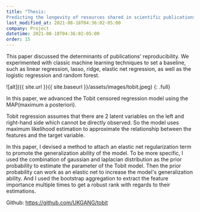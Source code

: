 ```yaml
---
title: "Thesis: 
Predicting the longevity of resources shared in scientific publications"
last_modified_at: 2021-08-18T04:36:02-05:00
company: Project
datetime: 2021-08-18T04:36:02-05:00
order: 15
---
```


This paper discussed the determinants of publications' reproducibility. We experimented with classic machine learning techniques to set a baseline, such as linear regression, lasso, ridge, elastic net regression, as well as the logistic regression and random forest.  

![alt]({{ site.url }}{{ site.baseurl }}/assets/images/tobit.jpeg)
{: .full}

In this paper, we advanced the Tobit censored regression model using the MAP(maximum a posteriori). 

Tobit regression assumes that there are 2 latent variables on the left and right-hand side which cannot be directly observed. So the model uses maximum likelihood estimation to approximate the relationship between the features and the target variable. 

In this paper, I devised a method to attach an elastic net regularization term to promote the generalization ability of the model. To be more specific, I used the combination of gaussian and laplacian distribution as the prior probability to estimate the parameter of the Tobit model. Then the prior probability can work as an elastic net to increase the model's generalization ability. And I used the bootstrap aggregation to extract the feature importance multiple times to get a robust rank with regards to their estimations. 

Github: https://github.com/UKGANG/tobit
